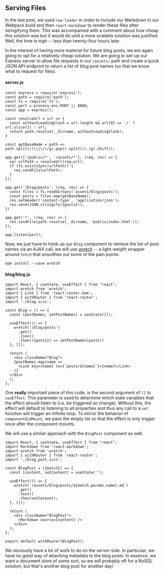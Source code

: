 ## Serving Files

In the last post, we used `raw-loader` in order to include our Markdown in our Webpack build and then `react-markdown` to render these files after stringifying them. This was accompanied with a comment about how cheap this solution was but it would do until a more scalable solution was justified. Well, the time is nigh -- less than twenty-four hours later. 

In the interest of having more material for future blog posts, we are again going to opt for a relatively cheap solution. We are going to set-up our Express server to allow file requests in our `/assets/` path and create a quick JSON API endpoint to return a list of blog post names (so that we know what to request for files).

#### server.js
```
const express = require('express');
const path = require('path');
const fs = require('fs');
const port = process.env.PORT || 8080;
const app = express();

const resolveUrl = url => {
  const withoutLeadingSlash = url.length && url[0] == '/' ? url.slice(1) : url;
  return path.resolve(__dirname, withoutLeadingSlash);
}

const getBaseName = path => path.split(/(\\|\/)/g).pop().split(/\./g).shift();

app.get(['/public/*', '/assets/*'], (req, res) => {
  var urlPath = resolveUrl(req.url);
  if (fs.existsSync(urlPath)) {
    res.sendFile(urlPath);
  }
});

app.get('/blog/posts', (req, res) => {
  const files = fs.readdirSync('assets/blog/posts');
  const posts = files.map(getBaseName);
  res.setHeader('content-type', 'application/json');
  res.send(JSON.stringify({posts}));
})

app.get('*', (req, res) => {
  res.sendFile(path.resolve(__dirname, 'public/index.html'));
});

app.listen(port);
```

Now, we just have to hook up our `Blog` component to retrieve the list of post names via an AJAX call, we will use [wretch](https://github.com/elbywan/wretch) -- a light-weight wrapper around `fetch` that smoothes out some of the pain points.

```
npm install --save wretch
```

#### blog/blog.js
```
import React, { useState, useEffect } from "react";
import wretch from 'wretch';
import { Link } from 'react-router-dom';
import { withRouter } from 'react-router';
import './blog.scss';

const Blog = () => {
  const [postNames, setPostNames] = useState([]);

  useEffect(() => {
    wretch('/blog/posts')
      .get()
      .json()
      .then(({posts}) => setPostNames(posts))
  }, []);

  return (
    <div className="Blog">
    {postNames.map(name =>
      <Link key={name} to={`posts/${name}`}>{name}</Link>
    )}
  </div>
  );
};
```

One **really** important piece of this code, is the second argument of `[]` to `useEffect`. This parameter is used to determine which state variables that the effect should listen to (i.e. be triggered on change). Without this, the effect will default to listening to all properties and thus any call to a `set` function will trigger an infinite loop. To mirror the behavior of `componentDidMount`, we pass the empty list so that the effect is only trigger once after the component mounts.

We will use a similar approach with the `BlogPost` component as well.
```
import React, { useState, useEffect } from "react";
import Markdown from 'react-markdown';
import wretch from 'wretch';
import { withRouter } from 'react-router';
import './blog_post.scss';

const BlogPost = ({match}) => {
  const [content, setContent] = useState('');

  useEffect(() => {
    wretch(`/assets/blog/posts/${match.params.name}.md`)
      .get()
      .text()
      .then(setContent);
  }, []);

  return (
    <div className="BlogPost">
      <Markdown source={content} />
    </div>
  );
};

export default withRouter(BlogPost);
```

We obviously have a lot of work to do on the server-side. In particular, we have no good way of attaching metadata to the blog posts. In essence, we want a document store of some sort, so we will probably oft for a NoSQL solution, but that's another blog post for another day!